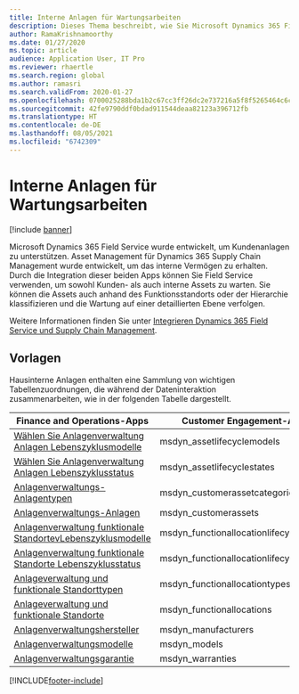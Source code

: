 ```yaml
---
title: Interne Anlagen für Wartungsarbeiten
description: Dieses Thema beschreibt, wie Sie Microsoft Dynamics 365 Field Service verwenden können, um sowohl Debitor-Anlagen als auch interne Anlagen zu warten.
author: RamaKrishnamoorthy
ms.date: 01/27/2020
ms.topic: article
audience: Application User, IT Pro
ms.reviewer: rhaertle
ms.search.region: global
ms.author: ramasri
ms.search.validFrom: 2020-01-27
ms.openlocfilehash: 0700025288bda1b2c67cc3ff26dc2e737216a5f8f5265464c6c62d9cb890b580
ms.sourcegitcommit: 42fe9790ddf0bdad911544deaa82123a396712fb
ms.translationtype: HT
ms.contentlocale: de-DE
ms.lasthandoff: 08/05/2021
ms.locfileid: "6742309"
---
```

# <a name="in-house-assets-for-servicing"></a>Interne Anlagen für Wartungsarbeiten

[!include [banner](../../includes/banner.md)]

Microsoft Dynamics 365 Field Service wurde entwickelt, um Kundenanlagen zu unterstützen. Asset Management für Dynamics 365 Supply Chain Management wurde entwickelt, um das interne Vermögen zu erhalten. Durch die Integration dieser beiden Apps können Sie Field Service verwenden, um sowohl Kunden- als auch interne Assets zu warten. Sie können die Assets auch anhand des Funktionsstandorts oder der Hierarchie klassifizieren und die Wartung auf einer detaillierten Ebene verfolgen.

Weitere Informationen finden Sie unter [Integrieren Dynamics 365 Field Service und Supply Chain Management](/dynamics365/field-service/supply-chain-field-service-integration).

## <a name="templates"></a>Vorlagen

Hausinterne Anlagen enthalten eine Sammlung von wichtigen Tabellenzuordnungen, die während der Dateninteraktion zusammenarbeiten, wie in der folgenden Tabelle dargestellt.

| Finance and Operations-Apps | Customer Engagement-Apps | Beschreibung |
|-----------------------------|-----------------------------------|-------------|
[Wählen Sie Anlagenverwaltung Anlagen Lebenszyklusmodelle](mapping-reference.md#119) | msdyn_assetlifecyclemodels | |
[Wählen Sie Anlagenverwaltung Anlagen Lebenszyklusstatus](mapping-reference.md#120) | msdyn_assetlifecyclestates | |
[Anlagenverwaltungs-Anlagentypen](mapping-reference.md#124) | msdyn_customerassetcategories | |
[Anlagenverwaltungs-Anlagen](mapping-reference.md#125) | msdyn_customerassets | |
[Anlagenverwaltung funktionale StandortevLebenszyklusmodelle](mapping-reference.md#134) | msdyn_functionallocationlifecyclemodels | |
[Anlagenverwaltung funktionale Standorte Lebenszyklusstatus](mapping-reference.md#135) | msdyn_functionallocationlifecyclestates | |
[Anlageverwaltung und funktionale Standorttypen](mapping-reference.md#137) | msdyn_functionallocationtypes | |
[Anlageverwaltung und funktionale Standorte](mapping-reference.md#136) | msdyn_functionallocations | |
[Anlagenverwaltungshersteller](mapping-reference.md#153) | msdyn_manufacturers | |
[Anlagenverwaltungsmodelle](mapping-reference.md#154) | msdyn_models | |
[Anlagenverwaltungsgarantie](mapping-reference.md#209) | msdyn_warranties | |

[!INCLUDE[footer-include](../../../../includes/footer-banner.md)]
